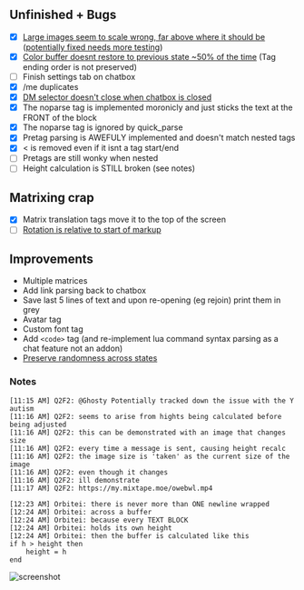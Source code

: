 ## Unfinished + Bugs
- [x] [Large images seem to scale wrong, far above where it should be](https://my.mixtape.moe/mejbyh.png)
([potentially fixed needs more testing](https://b.catgirlsare.sexy/7x8r.png))
- [x] [Color buffer doesnt restore to previous state ~50% of the time](https://b.catgirlsare.sexy/xEMn.png)
(Tag ending order is not preserved)
- [ ] Finish settings tab on chatbox
- [x] /me duplicates
- [x] [DM selector doesn't close when chatbox is closed](https://b.catgirlsare.sexy/Mqir.png)
- [x] The noparse tag is implemented moronicly and just sticks the text at the FRONT of the block
- [x] The noparse tag is ignored by quick_parse
- [x] Pretag parsing is AWEFULY implemented and doesn't match nested tags
- [x] < is removed even if it isnt a tag start/end
- [ ] Pretags are still wonky when nested
- [ ] Height calculation is STILL broken (see notes)

## Matrixing crap
- [x] Matrix translation tags move it to the top of the screen
- [ ] [Rotation is relative to start of markup](https://b.catgirlsare.sexy/xxN0.png)

## Improvements
- Multiple matrices
- Add link parsing back to chatbox
- Save last 5 lines of text and upon re-opening (eg rejoin) print them in grey
- Avatar tag
- Custom font tag
- Add ```<code>``` tag (and re-implement lua command syntax parsing as a chat feature not an addon)
- [Preserve randomness across states](https://b.catgirlsare.sexy/kuQ6.png)

### Notes
```
[11:15 AM] Q2F2: @Ghosty Potentially tracked down the issue with the Y autism
[11:16 AM] Q2F2: seems to arise from hights being calculated before being adjusted
[11:16 AM] Q2F2: this can be demonstrated with an image that changes size
[11:16 AM] Q2F2: every time a message is sent, causing height recalc
[11:16 AM] Q2F2: the image size is 'taken' as the current size of the image
[11:16 AM] Q2F2: even though it changes
[11:16 AM] Q2F2: ill demonstrate
[11:17 AM] Q2F2: https://my.mixtape.moe/owebwl.mp4

[12:23 AM] Orbitei: there is never more than ONE newline wrapped
[12:24 AM] Orbitei: across a buffer
[12:24 AM] Orbitei: because every TEXT BLOCK
[12:24 AM] Orbitei: holds its own height
[12:24 AM] Orbitei: then the buffer is calculated like this
if h > height then
    height = h
end
```

![screenshot](https://b.catgirlsare.sexy/rxmT.png)